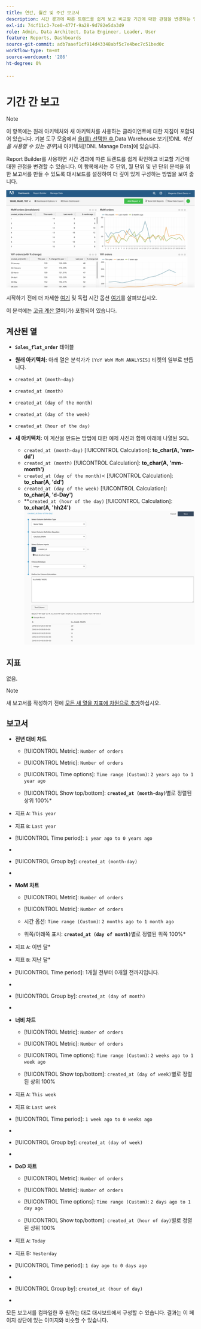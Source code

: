 ```yaml
---
title: 연간, 월간 및 주간 보고서
description: 시간 경과에 따른 트렌드를 쉽게 보고 비교할 기간에 대한 관점을 변경하는 방법에 대해 알아봅니다.
exl-id: 74cf11c3-7ce0-477f-9a28-9d782e5da3d9
role: Admin, Data Architect, Data Engineer, Leader, User
feature: Reports, Dashboards
source-git-commit: adb7aaef1cf914d43348abf5c7e4bec7c51bed0c
workflow-type: tm+mt
source-wordcount: '286'
ht-degree: 0%

---
```


# 기간 간 보고

>[!NOTE]
>
>이 항목에는 원래 아키텍처와 새 아키텍처를 사용하는 클라이언트에 대한 지침이 포함되어 있습니다. 기본 도구 모음에서 [을(를) 선택한 후 ](../../administrator/account-management/new-architecture.md)Data Warehouse 보기&#x200B;[!DNL _섹션을 사용할 수 있는 경우_]&#x200B;새 아키텍처[!DNL Manage Data]에 있습니다.

Report Builder를 사용하면 시간 경과에 따른 트렌드를 쉽게 확인하고 비교할 기간에 대한 관점을 변경할 수 있습니다. 이 항목에서는 주 단위, 월 단위 및 년 단위 분석을 위한 보고서를 만들 수 있도록 대시보드를 설정하여 더 깊이 있게 구성하는 방법을 보여 줍니다.

![](../../assets/Wow__mom__yoy.png)

시작하기 전에 더 자세한 [여기](../../tutorials/using-visual-report-builder.md) 및 독립 시간 옵션 [여기](../../tutorials/time-options-visual-rpt-bldr.md)를 살펴보십시오.

이 분석에는 [고급 계산 열](../data-warehouse-mgr/adv-calc-columns.md)이(가) 포함되어 있습니다.

## 계산된 열

* **`Sales_flat_order`** 테이블
* **원래 아키텍처:** 아래 열은 분석가가 `[YoY WoW MoM ANALYSIS]` 티켓의 일부로 만듭니다.
* `created_at (month-day)`
* `created_at (month)`
* `created_at (day of the month)`
* `created_at (day of the week)`
* `created_at (hour of the day)`

* **새 아키텍처:** 이 계산을 만드는 방법에 대한 예제 사진과 함께 아래에 나열된 SQL
   * `created_at (month-day)` [!UICONTROL Calculation]: **to_char(A, &#39;mm-dd&#39;)**
   * `created_at (month)` [!UICONTROL Calculation]: **to_char(A, &#39;mm-month&#39;)**
   * `created_at (day of the month)`&lt; [!UICONTROL Calculation]: **to_char(A, &#39;dd&#39;)**
   * `created_at (day of the week)` [!UICONTROL Calculation]: **to_char(A, &#39;d-Day&#39;)**
   * **`created_at (hour of the day)` [!UICONTROL Calculation]: **to_char(A, &#39;hh24&#39;)**
     ![](../../assets/new-arch-create-calc.png)

## 지표

없음.

>[!NOTE]
>
>새 보고서를 작성하기 전에 [모든 새 열을 지표에 차원으로 추가](../data-warehouse-mgr/manage-data-dimensions-metrics.md)하십시오.

## 보고서

* **전년 대비 차트**
   * [!UICONTROL Metric]: `Number of orders`

   * [!UICONTROL Metric]: `Number of orders`
   * [!UICONTROL Time options]: `Time range (Custom)`: `2 years ago to 1 year ago`

   * [!UICONTROL Show top/bottom]: **`created_at (month-day)`**&#x200B;별로 정렬된 상위 100%*

* 지표 `A`: `This year`
* 지표 `B`: `Last year`
* [!UICONTROL Time period]: `1 year ago to 0 years ago`
* 
  [!UICONTROL Interval]: `None`
* [!UICONTROL Group by]: `created_at (month-day)`
* 
  [!UICONTROL Chart Type]: `Line`

* **MoM 차트**
   * [!UICONTROL Metric]: `Number of orders`

   * [!UICONTROL Metric]: `Number of orders`
   * 시간 옵션: `Time range (Custom)`: `2 months ago to 1 month ago`

   * 위쪽/아래쪽 표시: **`created_at (day of month)`**&#x200B;별로 정렬된 위쪽 100%*

* 지표 `A`: 이번 달*
* 지표 `B`: 지난 달*
* [!UICONTROL Time period]: 1개월 전부터 0개월 전까지입니다.
* 
  [!UICONTROL Interval]: None
* [!UICONTROL Group by]: `created_at (day of month)`
* 
  [!UICONTROL Chart Type]: Line

* **너비 차트**
   * [!UICONTROL Metric]: `Number of orders`

   * [!UICONTROL Metric]: `Number of orders`
   * [!UICONTROL Time options]: `Time range (Custom)`: `2 weeks ago to 1 week ago`

   * [!UICONTROL Show top/bottom]: `created_at (day of week)`별로 정렬된 상위 100%

* 지표 `A`: `This week`
* 지표 `B`: `Last week`
* [!UICONTROL Time period]: `1 week ago to 0 weeks ago`
* 
  [!UICONTROL Interval]: `None`
* [!UICONTROL Group by]: `created_at (day of week)`
* 
  [!UICONTROL Chart Type]: `Line`

* **DoD 차트**
   * [!UICONTROL Metric]: `Number of orders`

   * [!UICONTROL Metric]: `Number of orders`
   * [!UICONTROL Time options]: `Time range (Custom)`: `2 days ago to 1 day ago`

   * [!UICONTROL Show top/bottom]: `created_at (hour of day)`별로 정렬된 상위 100%

* 지표 `A`: `Today`
* 지표 B: `Yesterday`
* [!UICONTROL Time period]: `1 day ago to 0 days ago`
* 
  [!UICONTROL Interval]: `None`
* [!UICONTROL Group by]: `created_at (hour of day)`
* 
  [!UICONTROL Chart Type]: `Line`

모든 보고서를 컴파일한 후 원하는 대로 대시보드에서 구성할 수 있습니다. 결과는 이 페이지 상단에 있는 이미지와 비슷할 수 있습니다.
